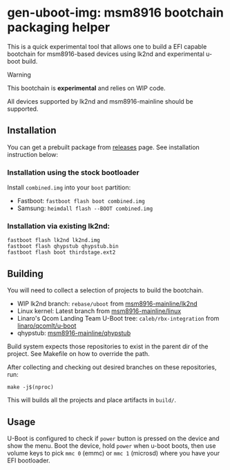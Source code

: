 # gen-uboot-img: msm8916 bootchain packaging helper

This is a quick experimental tool that allows one to build a EFI capable bootchain
for msm8916-based devices using lk2nd and experimental u-boot build.

> [!WARNING]
> This bootchain is **experimental** and relies on WIP code.

All devices supported by lk2nd and msm8916-mainline should be supported.

## Installation

You can get a prebuilt package from [releases](https://github.com/msm8916-mainline/gen-uboot-img/releases) page. See installation instruction below:

### Installation using the stock bootloader

Install `combined.img` into your `boot` partition:

 - Fastboot: `fastboot flash boot combined.img`
 - Samsung: `heimdall flash --BOOT combined.img`

### Installation via existing lk2nd:

```
fastboot flash lk2nd lk2nd.img
fastboot flash qhypstub qhypstub.bin
fastboot flash boot thirdstage.ext2
```

## Building

You will need to collect a selection of projects to build the bootchain.

- WIP lk2nd branch: `rebase/uboot` from [msm8916-mainline/lk2nd](https://github.com/msm8916-mainline/lk2nd)
- Linux kernel: Latest branch from [msm8916-mainline/linux](https://github.com/msm8916-mainline/linux)
- Linaro's Qcom Landing Team U-Boot tree: `caleb/rbx-integration` from [linaro/qcomlt/u-boot](https://git.codelinaro.org/linaro/qcomlt/u-boot)
- qhypstub: [msm8916-mainline/qhypstub](https://github.com/msm8916-mainline/qhypstub)

Build system expects those repositories to exist in the parent dir of the project.
See Makefile on how to override the path.

After collecting and checking out desired branches on these repositories, run:

```
make -j$(nproc)
```

This will builds all the projects and place artifacts in `build/`.

## Usage

U-Boot is configured to check if `power` button is pressed on the device and
show the menu. Boot the device, hold `power` when u-boot boots, then use
volume keys to pick `mmc 0` (emmc) or `mmc 1` (microsd) where you have your EFI
bootloader.
